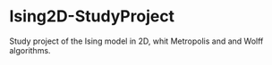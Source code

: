 # Ising2D-StudyProject
Study project of the Ising model in 2D, whit Metropolis and and Wolff algorithms.
